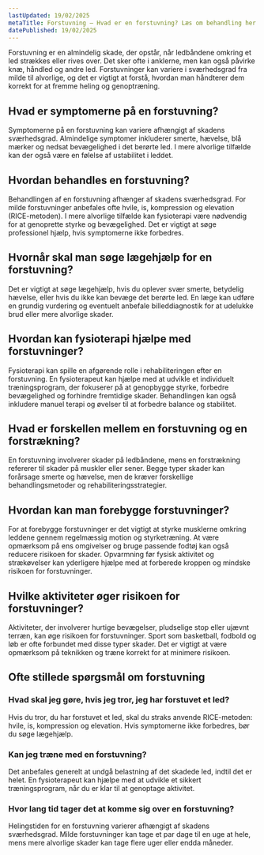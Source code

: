 ```yaml
---
lastUpdated: 19/02/2025
metaTitle: Forstuvning – Hvad er en forstuvning? Læs om behandling her
datePublished: 19/02/2025
---
```


Forstuvning er en almindelig skade, der opstår, når ledbåndene omkring et led strækkes eller rives over. Det sker ofte i anklerne, men kan også påvirke knæ, håndled og andre led. Forstuvninger kan variere i sværhedsgrad fra milde til alvorlige, og det er vigtigt at forstå, hvordan man håndterer dem korrekt for at fremme heling og genoptræning.

## Hvad er symptomerne på en forstuvning?

Symptomerne på en forstuvning kan variere afhængigt af skadens sværhedsgrad. Almindelige symptomer inkluderer smerte, hævelse, blå mærker og nedsat bevægelighed i det berørte led. I mere alvorlige tilfælde kan der også være en følelse af ustabilitet i leddet.

## Hvordan behandles en forstuvning?

Behandlingen af en forstuvning afhænger af skadens sværhedsgrad. For milde forstuvninger anbefales ofte hvile, is, kompression og elevation (RICE-metoden). I mere alvorlige tilfælde kan fysioterapi være nødvendig for at genoprette styrke og bevægelighed. Det er vigtigt at søge professionel hjælp, hvis symptomerne ikke forbedres.

## Hvornår skal man søge lægehjælp for en forstuvning?

Det er vigtigt at søge lægehjælp, hvis du oplever svær smerte, betydelig hævelse, eller hvis du ikke kan bevæge det berørte led. En læge kan udføre en grundig vurdering og eventuelt anbefale billeddiagnostik for at udelukke brud eller mere alvorlige skader.

## Hvordan kan fysioterapi hjælpe med forstuvninger?

Fysioterapi kan spille en afgørende rolle i rehabiliteringen efter en forstuvning. En fysioterapeut kan hjælpe med at udvikle et individuelt træningsprogram, der fokuserer på at genopbygge styrke, forbedre bevægelighed og forhindre fremtidige skader. Behandlingen kan også inkludere manuel terapi og øvelser til at forbedre balance og stabilitet.

## Hvad er forskellen mellem en forstuvning og en forstrækning?

En forstuvning involverer skader på ledbåndene, mens en forstrækning refererer til skader på muskler eller sener. Begge typer skader kan forårsage smerte og hævelse, men de kræver forskellige behandlingsmetoder og rehabiliteringsstrategier.

## Hvordan kan man forebygge forstuvninger?

For at forebygge forstuvninger er det vigtigt at styrke musklerne omkring leddene gennem regelmæssig motion og styrketræning. At være opmærksom på ens omgivelser og bruge passende fodtøj kan også reducere risikoen for skader. Opvarmning før fysisk aktivitet og strækøvelser kan yderligere hjælpe med at forberede kroppen og mindske risikoen for forstuvninger.

## Hvilke aktiviteter øger risikoen for forstuvninger?

Aktiviteter, der involverer hurtige bevægelser, pludselige stop eller ujævnt terræn, kan øge risikoen for forstuvninger. Sport som basketball, fodbold og løb er ofte forbundet med disse typer skader. Det er vigtigt at være opmærksom på teknikken og træne korrekt for at minimere risikoen.

## Ofte stillede spørgsmål om forstuvning

### Hvad skal jeg gøre, hvis jeg tror, jeg har forstuvet et led?

Hvis du tror, du har forstuvet et led, skal du straks anvende RICE-metoden: hvile, is, kompression og elevation. Hvis symptomerne ikke forbedres, bør du søge lægehjælp.

### Kan jeg træne med en forstuvning?

Det anbefales generelt at undgå belastning af det skadede led, indtil det er helet. En fysioterapeut kan hjælpe med at udvikle et sikkert træningsprogram, når du er klar til at genoptage aktivitet.

### Hvor lang tid tager det at komme sig over en forstuvning?

Helingstiden for en forstuvning varierer afhængigt af skadens sværhedsgrad. Milde forstuvninger kan tage et par dage til en uge at hele, mens mere alvorlige skader kan tage flere uger eller endda måneder.
